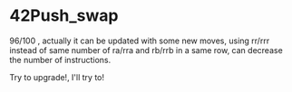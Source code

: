 # 42Push_swap

96/100 , actually it can be updated with some new moves, using rr/rrr instead of same number of ra/rra and rb/rrb in a same row, can decrease the number of instructions. 

Try to upgrade!, I'll try to!
